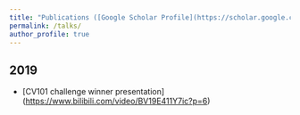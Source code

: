 ```yaml
---
title: "Publications ([Google Scholar Profile](https://scholar.google.com/citations?user=Tre69v0AAAAJ&hl=zh-CN))"
permalink: /talks/
author_profile: true
---
```


## 2019
* [CV101 challenge winner presentation] (https://www.bilibili.com/video/BV19E411Y7ic?p=6)


